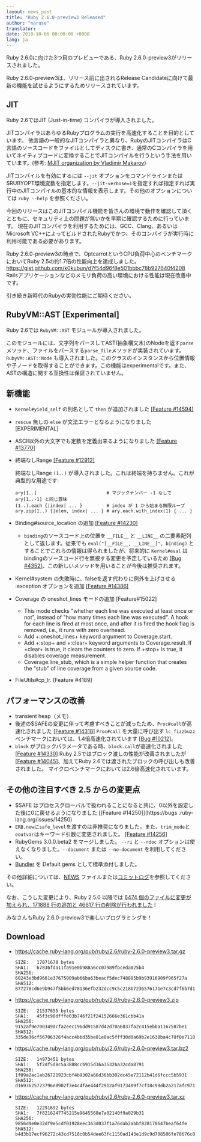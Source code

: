 ```yaml
---
layout: news_post
title: "Ruby 2.6.0-preview3 Released"
author: "naruse"
translator:
date: 2018-10-06 00:00:00 +0000
lang: ja
---
```


Ruby 2.6.0に向けた3つ目のプレビューである、Ruby 2.6.0-preview3がリリースされました。

Ruby 2.6.0-preview3は、リリース前に出されるRelease Candidateに向けて最新の機能を試せるようにするためリリースされています。

## JIT

Ruby 2.6ではJIT (Just-in-time) コンパイラが導入されました。

JITコンパイラはあらゆるRubyプログラムの実行を高速化することを目的としています。
他言語の一般的なJITコンパイラと異なり、RubyのJITコンパイラはC言語のソースコードをファイルとしてディスクに書き、通常のCコンパイラを用いてネイティブコードに変換することでJITコンパイルを行うという手法を用いています。(参考: [MJIT organization by Vladimir Makarov](https://github.com/vnmakarov/ruby/tree/rtl_mjit_branch#mjit-organization))

JITコンパイルを有効にするには `--jit` オプションをコマンドラインまたは$RUBYOPT環境変数を指定します。`--jit-verbose=1`を指定すれば指定すれば実行中のJITコンパイルの基本的な情報を表示します。その他のオプションについては `ruby --help` を参照ください。

今回のリリースはこのJITコンパイル機能を皆さんの環境で動作を確認して頂くとともに、セキュリティ上の問題が無いかを早期に確認するために行っています。
現在のJITコンパイラを利用するためには、GCC、Clang、あるいはMicrosoft VC++によってビルドされたRubyでかつ、そのコンパイラが実行時に利用可能である必要があります。

Ruby 2.6.0-preview3の時点で、OptcarrotというCPU負荷中心のベンチマークにおいてRuby 2.5の約1.7倍の性能向上を達成しました。 https://gist.github.com/k0kubun/d7f54d96f8e501bbbc78b927640f4208
Railsアプリケーションなどのメモリ負荷の高い環境における性能は現在改善中です。

引き続き新時代のRubyの実効性能にご期待ください。

## RubyVM::AST [Experimental]

Ruby 2.6では `RubyVM::AST` モジュールが導入されました。

このモジュールには、文字列をパースしてAST(抽象構文木)のNodeを返す`parse`メソッド、ファイルをパースする`parse_file`メソッドが実装されています。
`RubyVM::AST::Node` も導入されました。このクラスのインスタンスから位置情報や子ノードを取得することができます。この機能はexperimentalです。また、ASTの構造に関する互換性は保証されていません。

## 新機能

* `Kernel#yield_self` の別名として `then` が追加されました [[Feature #14594]](https://bugs.ruby-lang.org/issues/14594)

* `rescue` 無しの `else` が文法エラーとなるようになりました  [EXPERIMENTAL]

* ASCII以外の大文字でも定数を定義出来るようになりました [[Feature #13770]](https://bugs.ruby-lang.org/issues/13770)

* 終端なしRange [[Feature #12912]](https://bugs.ruby-lang.org/issues/12912)

  終端なしRange `(1..)` が導入されました。これは終端を持ちません。これが典型的な用途です:

      ary[1..]                          # マジックナンバー -1 なしで ary[1..-1] と同じ意味
      (1..).each {|index| ... }         # index が 1 から始まる無限ループ
      ary.zip(1..) {|elem, index| ... } # ary.each.with_index(1) { ... }

* Binding#source_location の追加 [[Feature #14230]](https://bugs.ruby-lang.org/issues/14230)
  * `binding`のソースコード上の位置を `__FILE__` と `__LINE__` の二要素配列として返します。従来でも `eval("[__FILE__, __LINE__]", binding)` とすることでこれらの情報は得られましたが、将来的に `Kernel#eval` はbindingのソースコード行を無視する変更を予定しているため [[Bug #4352]](https://bugs.ruby-lang.org/issues/4352)、この新しいメソッドを用いることが今後は推奨されます。
* Kernel#system の失敗時に、falseを返す代わりに例外を上げさせる :exception オプションを追加 [[Feature #14386]](https://bugs.ruby-lang.org/issues/14386)

* Coverage の oneshot_lines モードの追加 [Feature#15022]
  * This mode checks "whether each line was executed at least once or not", instead of "how many times each line was executed".  A hook for each line is fired at most once, and after it is fired the hook flag is removed, i.e., it runs with zero overhead.
  * Add +:oneshot_lines+ keyword argument to Coverage.start.
  * Add +:stop+ and +:clear+ keyword arguments to Coverage.result. If +clear+ is true, it clears the counters to zero.  If +stop+ is true, it disables coverage measurement.
  * Coverage.line_stub, which is a simple helper function that creates the "stub" of line coverage from a given source code.

* FileUtils#cp_lr.  [Feature #4189]

## パフォーマンスの改善

* transient heap（メモ）
* 後述の$SAFEの変更に伴って考慮すべきことが減ったため、`Proc#call`が高速化されました [[Feature #14318]](https://bugs.ruby-lang.org/issues/14318)
  `Proc#call` を大量に呼び出す `lc_fizzbuzz` ベンチマークにおいては、1.4倍高速化されています [[Bug #10212]](https://bugs.ruby-lang.org/issues/10212)。
* `block` がブロックパラメータである時、`block.call`が高速化されました [[Feature #14330]](https://bugs.ruby-lang.org/issues/14330)
  Ruby 2.5ではブロック渡しの性能が改善されましたが [[Feature #14045]](https://bugs.ruby-lang.org/issues/14045)、加えてRuby 2.6では渡されたブロックの呼び出しも改善されました。
  マイクロベンチマークにおいては2.6倍高速化されています。

## その他の注目すべき 2.5 からの変更点

* $SAFE はプロセスグローバルで扱われることになると共に、0以外を設定した後に0に戻せるようになりました [[Feature #14250]](https://bugs
.ruby-lang.org/issues/14250)
* `ERB.new`に`safe_level`を渡すのは非推奨になりました。また、`trim_mode`と`eoutvar`はキーワード引数に変更されました。 [[Feature #14256]](https://bugs.ruby-lang.org/issues/14256)
* RubyGems 3.0.0.beta2 をマージしました。 `--ri` と `--rdoc` オプションは使えなくなりました。`--document` または `--no-document` を利用してください。
* [Bundler](https://github.com/bundler/bundler) を Default gems として標準添付しました。

その他詳細については、[NEWS](https://github.com/ruby/ruby/blob/v2_6_0_preview2/NEWS) ファイルまたは[コミットログ](https://github.com/ruby/ruby/compare/v2_5_0...v2_6_0_preview2)を参照してください。

なお、こうした変更により、Ruby 2.5.0 以降では [6474 個のファイルに変更が加えられ、171888 行の追加と 46617 行の削除が行われました](https://github.com/ruby/ruby/compare/v2_5_0...v2_6_0_preview3) !

みなさんもRuby 2.6.0-preview3で楽しいプログラミングを！

## Download

* <https://cache.ruby-lang.org/pub/ruby/2.6/ruby-2.6.0-preview3.tar.gz>

      SIZE:   17071670 bytes
      SHA1:   67836fda11fa91e0b988a6cc07989fbceda025b4
      SHA256: 60243e3bd9661e37675009ab66ba63beacf5dec748885b9b93916909f965f27a
      SHA512: 877278cd6e9b947f5bb6ed78136efb232dcc9c5c218b7236576171e7c3cd7f6b7d10d07d8402014a14aba1fcd1913a4370f0725c561ead41d8a3fe92029f7f76

* <https://cache.ruby-lang.org/pub/ruby/2.6/ruby-2.6.0-preview3.zip>

      SIZE:   21537655 bytes
      SHA1:   45f3c90dfffe03b746f21f24152666e361cbb41a
      SHA256: 9152af9e700349dcfa2eec196dd91587d42d70a6837fa2c415ebba1167587be1
      SHA512: 335de36cf56706326f4acc4bbd35be01e0ac5fff30d0a69b2e1630ba4c78f0e711822d1623d0099a517c824b154917d2f60be192dfb143a422cf1d17b38e1183

* <https://cache.ruby-lang.org/pub/ruby/2.6/ruby-2.6.0-preview3.tar.bz2>

      SIZE:   14973451 bytes
      SHA1:   5f2df5d8c5a3888ccb915d36a3532ba32cda8791
      SHA256: 1f09a2ac1ab26721923cbf4b9302a66d36bb302dc45e72112b41d6fccc5b5931
      SHA512: d1693625723796e8902f3e4c4fae444f2912af9173489f7cf18c99db2a217afc971b082fce7089e39f8edd54d762d2b4e72843c8306ed29b05ccb15ac03dbb5b

* <https://cache.ruby-lang.org/pub/ruby/2.6/ruby-2.6.0-preview3.tar.xz>

      SIZE:   12291692 bytes
      SHA1:   7f8216247745215e9645568e7a02140f9a029b31
      SHA256: 9856d9e0e32df9e5cdf01928eec363d037f1a76dab2abbf828170647beaf64fe
      SHA512: b4d3b17ecf96272c43cd7518c0b54dee63fc1150ad143e1d9c9d708506fe78676c80eb96cc47b8d46d1128bd483a53f16c944963a03d1f99f00131b74714df7b
